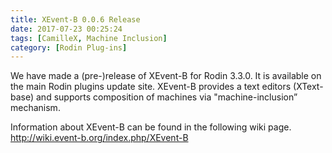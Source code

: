 ```yaml
---
title: XEvent-B 0.0.6 Release
date: 2017-07-23 00:25:24
tags: [CamilleX, Machine Inclusion]
category: [Rodin Plug-ins]
---
```


We have made a (pre-)release of XEvent-B for Rodin 3.3.0. It is available on the main Rodin plugins update site.
 XEvent-B provides a text editors (XText-base) and supports composition of machines via "machine-inclusion” mechanism.

Information about XEvent-B can be found in the following wiki page.
http://wiki.event-b.org/index.php/XEvent-B
